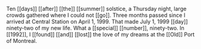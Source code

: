 Ten [[days]] [[after]] [[the]] [[summer]] solstice, a Thursday night, large crowds gathered where I could not [[go]]. Three months passed since I arrived at Central Station on April 1, 1999. That made July 1, 1999 [[day]] ninety-two of my new life. What a [[special]] [[number]], ninety-two. In [[1992]], I [[found]] [[and]] [[lost]] the love of my dreams at the [[Old]] Port of Montreal. 